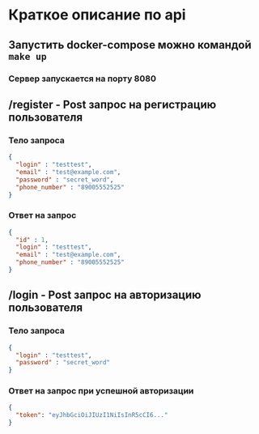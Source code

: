 # Краткое описание по api

## Запустить docker-compose можно командой ```make up```

### Сервер запускается на порту 8080

## /register - Post запрос на регистрацию пользователя

### Тело запроса
```json 
{
  "login" : "testtest",
  "email" : "test@example.com",
  "password" : "secret_word",
  "phone_number" : "89005552525"
}
```
### Ответ на запрос
```json
{
  "id" : 1,
  "login" : "testtest",
  "email" : "test@example.com",
  "phone_number" : "89005552525"
}
```

## /login - Post запрос на авторизацию пользователя
### Тело запроса
```json
{
  "login" : "testtest",
  "password" : "secret_word"
}
```
### Ответ на запрос при успешной авторизации
```json
{
  "token": "eyJhbGciOiJIUzI1NiIsInR5cCI6..."
}
```
